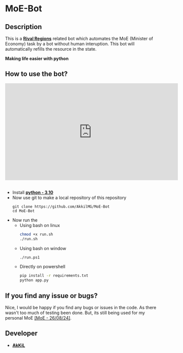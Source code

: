 # MoE-Bot

## Description

This is a **[Rival Regions](https://rivalregions.com)** related bot which automates the MoE (Minister of Economy) task by a bot without human interuption. This bot will automatically refills the resource in the state. 

**Making life easier with python**

## How to use the bot?

<iframe width="560" height="315" src="https://www.youtube.com/embed/_WwilnJU_JM?si=7_omsZjO2CBLkQkR" title="YouTube video player" frameborder="0" allow="accelerometer; autoplay; clipboard-write; encrypted-media; gyroscope; picture-in-picture; web-share" referrerpolicy="strict-origin-when-cross-origin" allowfullscreen></iframe>
</br>
</br>

- Install **[python - 3.10]()** 
- Now use git to make a local repository of this repository
    ```git
    git clone https://github.com/AkkilMG/MoE-Bot
    cd MoE-Bot
    ```
- Now run the 
    - Using bash on linux
        ```bash
        chmod +x run.sh
        ./run.sh
        ```
    - Using bash on window
        ```bash
        ./run.ps1
        ```
    - Directly on powershell
        ```cmd
        pip install -r requirements.txt
        python app.py
        ```

## If you find any issue or bugs?

Nice, I would be happy if you find any bugs or issues in the code. As there wasn't too much of testing been done. But, its still being used for my personal MoE [[MoE - 26/08/24]](https://rivalregions.com/#slide/profile/2001627254).

## Developer

- **[AkKiL](https://github.com/AkKiLMG)**